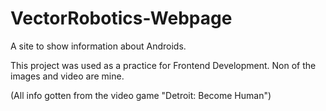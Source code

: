 # VectorRobotics-Webpage
A site to show information about Androids. 

This project was used as a practice for Frontend Development. Non of the images and video are mine.

(All info gotten from the video game "Detroit: Become Human")
